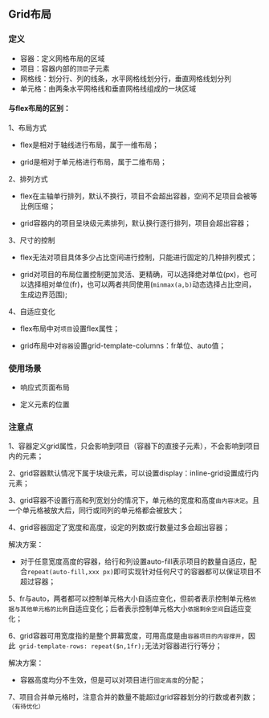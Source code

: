 ## Grid布局

### 定义

- 容器：定义网格布局的区域
- 项目：容器内部的`顶层`子元素
- 网格线：划分行、列的线条，水平网格线划分行，垂直网格线划分列
- 单元格：由两条水平网格线和垂直网格线组成的一块区域

#### 与flex布局的区别：

1、布局方式
- flex是相对于轴线进行布局，属于一维布局；

- grid是相对于单元格进行布局，属于二维布局；

2、排列方式
- flex在主轴单行排列，默认不换行，项目不会超出容器，空间不足项目会被等比例压缩；

- grid容器内的项目呈块级元素排列，默认换行逐行排列，项目会超出容器；

3、尺寸的控制
- flex无法对项目具体多少占比空间进行控制，只能进行固定的几种排列模式；

- grid对项目的布局位置控制更加灵活、更精确，可以选择绝对单位(px)，也可以选择相对单位(fr)，也可以两者共同使用(`minmax(a,b)`动态选择占比空间，生成边界范围);

4、自适应变化

- flex布局中对`项目`设置flex属性；

- grid布局中对`容器`设置grid-template-columns：fr单位、auto值；

### 使用场景
- 响应式页面布局

- 定义元素的位置

### 注意点
1、容器定义grid属性，只会影响到项目（容器下的直接子元素），不会影响到项目内的元素；

2、grid容器默认情况下属于块级元素，可以设置display：inline-grid设置成行内元素；

3、grid容器不设置行高和列宽划分的情况下，单元格的宽度和高度`由内容决定`。且一个单元格被放大后，同行或同列的单元格都会被放大；

4、grid容器固定了宽度和高度，设定的列数或行数量过多会超出容器；

解决方案：

- 对于任意宽度高度的容器，给行和列设置auto-fill表示项目的数量自适应，配合`repeat(auto-fill,xxx px)`即可实现针对任何尺寸的容器都可以保证项目不超过容器；

5、fr与auto，两者都可以控制单元格大小自适应变化，但前者表示控制单元格`依据与其他单元格的比例`自适应变化；后者表示控制单元格大小`依据剩余空间`自适应变化；

6、grid容器可用宽度指的是整个屏幕宽度，可用高度是由`容器项目的内容撑开`，因此` grid-template-rows: repeat($n,1fr);`无法对容器进行行等分；

解决方案：

- 容器高度均分不生效，但是可以对项目进行`固定高度`的分配；

7、项目合并单元格时，注意合并的数量不能超过grid容器划分的行数或者列数；`（有待优化）`
